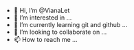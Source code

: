 - 👋 Hi, I’m @VianaLet
- 👀 I’m interested in ...
- 🌱 I’m currently learning git and github ...
- 💞️ I’m looking to collaborate on ...
- 📫 How to reach me ...

<!---
VianaLet/VianaLet is a ✨ special ✨ repository because its `README.md` (this file) appears on your GitHub profile.
You can click the Preview link to take a look at your changes.
--->
